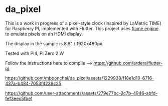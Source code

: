 # da_pixel

This is a work in progress of a pixel-style clock (inspired by LaMetric TIME) for Raspberry PI, implemented with Flutter. This project uses [flame engine](https://flame-engine.org/) to emulate pixels on an HDMI display.

The display in the sample is 8.8" / 1920x480px.

Tested with PI4, PI Zero 2 W

Follow the instructions here to compile --> https://github.com/ardera/flutter-pi




https://github.com/mboonchai/da_pixel/assets/1229938/f18e1d10-6716-437a-b484-7053f4239c25




https://github.com/user-attachments/assets/279e77bc-2c7b-4946-abfd-fef3eec5fbe1



